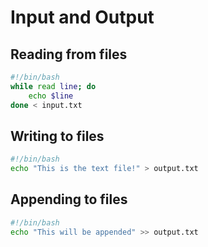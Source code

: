 # Input and Output

## Reading from files

```bash
#!/bin/bash
while read line; do
    echo $line
done < input.txt
```

## Writing to files

```bash
#!/bin/bash
echo "This is the text file!" > output.txt
```

## Appending to files

```bash
#!/bin/bash
echo "This will be appended" >> output.txt
```
